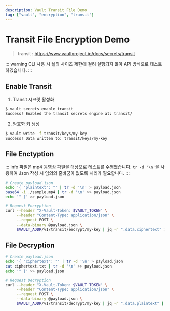 ```yaml
---
description: Vault Transit File Demo
tag: ["vault", "encryption", "transit"]
---
```

# Transit File Encryption Demo

> transit : <https://www.vaultproject.io/docs/secrets/transit>

<VidStack
  src="youtube/OjMSoNmXOYk"
  title="Transit Demo"
/>

::: warning
CLI 사용 시 쉘의 사이즈 제한에 걸려 실행되지 않아 API 방식으로 테스트 하였습니다.
:::

## Enable Transit

1. Transit 시크릿 활성화
  ```bash
  $ vault secrets enable transit
  Success! Enabled the transit secrets engine at: transit/
  ```

2. 암호화 키 생성
  ```bash
  $ vault write -f transit/keys/my-key
  Success! Data written to: transit/keys/my-key
  ```

## File Enctyption

::: info
파일은 mp4 동영상 파일을 대상으로 테스트를 수행했습니다.
`tr -d '\n'`을 사용하여 Json 작성 시 임의의 줄바꿈이 없도록 처리가 필요합니다.
:::

```bash
# Create payload.json
echo '{ "plaintext": "' | tr -d '\n' > payload.json
base64 -i ./sample.mp4 | tr -d '\n' >> payload.json
echo '" }' >> payload.json

# Request Encryption
curl --header "X-Vault-Token: $VAULT_TOKEN" \
     --header "Content-Type: application/json" \
     --request POST \
     --data-binary @payload.json \
     $VAULT_ADDR/v1/transit/encrypt/my-key | jq -r ".data.ciphertext" > ciphertext.txt
```

## File Decryption

```bash
# Create payload.json
echo '{ "ciphertext": "' | tr -d '\n' > payload.json
cat ciphertext.txt | tr -d '\n' >> payload.json
echo '" }' >> payload.json

# Request Decryption
curl --header "X-Vault-Token: $VAULT_TOKEN" \
     --header "Content-Type: application/json" \
     --request POST \
     --data-binary @payload.json \
     $VAULT_ADDR/v1/transit/decrypt/my-key | jq -r ".data.plaintext" | base64 -D > decrypt.mp4
```